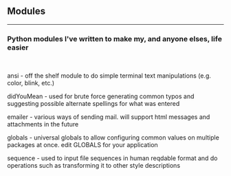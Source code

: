<h2>Modules</h2>
<hr>

<h3>Python modules I've written to make my, and anyone elses, life easier</h3>
<br>
<p>ansi - off the shelf module to do simple terminal text manipulations
        (e.g. color, blink, etc.)</p>
<p>didYouMean - used for brute force generating common typos and
        suggesting possible alternate spellings for what was entered</p>
<p>emailer - various ways of sending mail. will support html
        messages and attachments in the future</p>
<p>globals - universal globals to allow configuring common values on
        multiple packages at once.  edit GLOBALS for your application</p>
<p>sequence - used to input file sequences in human reqdable format and do
        operations such as transforming it to other style descriptions</p>
